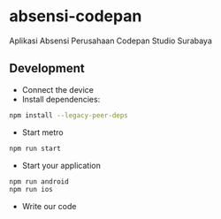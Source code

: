 # absensi-codepan

Aplikasi Absensi Perusahaan Codepan Studio Surabaya

## Development

- Connect the device
- Install dependencies:

```bash
npm install --legacy-peer-deps
```

- Start metro

```bash
npm run start
```

- Start your application

```bash
npm run android
npm run ios
```

- Write our code
